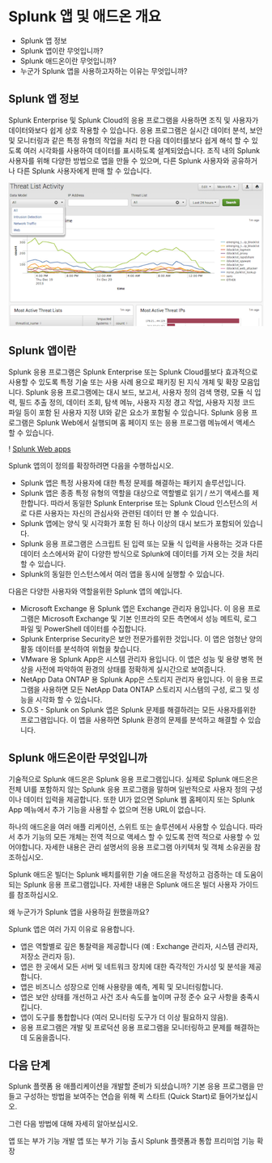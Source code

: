 # Splunk 앱 및 애드온 개요

- Splunk 앱 정보
- Splunk 앱이란 무엇입니까?
- Splunk 애드온이란 무엇입니까?
- 누군가 Splunk 앱을 사용하고자하는 이유는 무엇입니까?

## Splunk 앱 정보

Splunk Enterprise 및 Splunk Cloud의 응용 프로그램을 사용하면 조직 및 사용자가 데이터와보다 쉽게 ​​상호 작용할 수 있습니다. 응용 프로그램은 실시간 데이터 분석, 보안 및 모니터링과 같은 특정 유형의 작업을 처리 한 다음 데이터를보다 쉽게 ​​해석 할 수 있도록 여러 시각화를 사용하여 데이터를 표시하도록 설계되었습니다. 조직 내의 Splunk 사용자를 위해 다양한 방법으로 앱을 만들 수 있으며, 다른 Splunk 사용자와 공유하거나 다른 Splunk 사용자에게 판매 할 수 있습니다.

![Splunk Enterprise Security](./images/a54adeaa-69fb-11e3-a5ed-005056ad5c72.png)

## Splunk 앱이란

Splunk 응용 프로그램은 Splunk Enterprise 또는 Splunk Cloud를보다 효과적으로 사용할 수 있도록 특정 기술 또는 사용 사례 용으로 패키징 된 지식 개체 및 확장 모음입니다. Splunk 응용 프로그램에는 대시 보드, 보고서, 사용자 정의 검색 명령, 모듈 식 입력, 필드 추출 정의, 데이터 조회, 탐색 메뉴, 사용자 지정 경고 작업, 사용자 지정 코드 파일 등이 포함 된 사용자 지정 UI와 같은 요소가 포함될 수 있습니다. Splunk 응용 프로그램은 Splunk Web에서 실행되며 홈 페이지 또는 응용 프로그램 메뉴에서 액세스 할 수 있습니다.

! [Splunk Web apps](./images/SWF_SplunkHome.jpg)

Splunk 앱의이 정의를 확장하려면 다음을 수행하십시오.

- Splunk 앱은 특정 사용자에 대한 특정 문제를 해결하는 패키지 솔루션입니다.
- Splunk 앱은 종종 특정 유형의 역할을 대상으로 역할별로 읽기 / 쓰기 액세스를 제한합니다. 따라서 동일한 Splunk Enterprise 또는 Splunk Cloud 인스턴스의 서로 다른 사용자는 자신의 관심사와 관련된 데이터 만 볼 수 있습니다.
- Splunk 앱에는 양식 및 시각화가 포함 된 하나 이상의 대시 보드가 포함되어 있습니다.
- Splunk 응용 프로그램은 스크립트 된 입력 또는 모듈 식 입력을 사용하는 것과 다른 데이터 소스에서와 같이 다양한 방식으로 Splunk에 데이터를 가져 오는 것을 처리 할 수 ​​있습니다.
- Splunk의 동일한 인스턴스에서 여러 앱을 동시에 실행할 수 있습니다.

다음은 다양한 사용자와 역할을위한 Splunk 앱의 예입니다.

- Microsoft Exchange 용 Splunk 앱은 Exchange 관리자 용입니다. 이 응용 프로그램은 Microsoft Exchange 및 기본 인프라의 모든 측면에서 성능 메트릭, 로그 파일 및 PowerShell 데이터를 수집합니다.
- Splunk Enterprise Security은 보안 전문가를위한 것입니다. 이 앱은 엄청난 양의 활동 데이터를 분석하여 위협을 찾습니다.
- VMware 용 Splunk App은 시스템 관리자 용입니다. 이 앱은 성능 및 용량 병목 현상을 사전에 파악하여 환경의 상태를 정확하게 실시간으로 보여줍니다.
- NetApp Data ONTAP 용 Splunk App은 스토리지 관리자 용입니다. 이 응용 프로그램을 사용하면 모든 NetApp Data ONTAP 스토리지 시스템의 구성, 로그 및 성능을 시각화 할 수 있습니다.
- S.O.S - Splunk on Splunk 앱은 Splunk 문제를 해결하려는 모든 사용자를위한 프로그램입니다. 이 앱을 사용하면 Splunk 환경의 문제를 분석하고 해결할 수 있습니다.

## Splunk 애드온이란 무엇입니까

기술적으로 Splunk 애드온은 Splunk 응용 프로그램입니다. 실제로 Splunk 애드온은 전체 UI를 포함하지 않는 Splunk 응용 프로그램을 말하며 일반적으로 사용자 정의 구성이나 데이터 입력을 제공합니다. 또한 UI가 없으면 Splunk 웹 홈페이지 또는 Splunk App 메뉴에서 추가 기능을 사용할 수 없으며 전용 URL이 없습니다.

하나의 애드온을 여러 애플 리케이션, 스위트 또는 솔루션에서 사용할 수 있습니다. 따라서 추가 기능의 모든 개체는 전역 적으로 액세스 할 수 있도록 전역 적으로 사용할 수 있어야합니다. 자세한 내용은 관리 설명서의 응용 프로그램 아키텍처 및 객체 소유권을 참조하십시오.

Splunk 애드온 빌더는 Splunk 배치를위한 기술 애드온을 작성하고 검증하는 데 도움이되는 Splunk 응용 프로그램입니다. 자세한 내용은 Splunk 애드온 빌더 사용자 가이드를 참조하십시오.

왜 누군가가 Splunk 앱을 사용하길 원했을까요?

Splunk 앱은 여러 가지 이유로 유용합니다.

- 앱은 역할별로 깊은 통찰력을 제공합니다 (예 : Exchange 관리자, 시스템 관리자, 저장소 관리자 등).
- 앱은 한 곳에서 모든 서버 및 네트워크 장치에 대한 즉각적인 가시성 및 분석을 제공합니다.
- 앱은 비즈니스 성장으로 인해 사용량을 예측, 계획 및 모니터링합니다.
- 앱은 보안 상태를 개선하고 사건 조사 속도를 높이며 규정 준수 요구 사항을 충족시킵니다.
- 앱이 도구를 통합합니다 (여러 모니터링 도구가 더 이상 필요하지 않음).
- 응용 프로그램은 개발 및 프로덕션 응용 프로그램을 모니터링하고 문제를 해결하는 데 도움을줍니다.

## 다음 단계

Splunk 플랫폼 용 애플리케이션을 개발할 준비가 되셨습니까? 기본 응용 프로그램을 만들고 구성하는 방법을 보여주는 연습을 위해 퀵 스타트 (Quick Start)로 들어가보십시오.

그런 다음 방법에 대해 자세히 알아보십시오.

앱 또는 부가 기능 개발
앱 또는 부가 기능 출시
Splunk 플랫폼과 통합
프리미엄 기능 확장